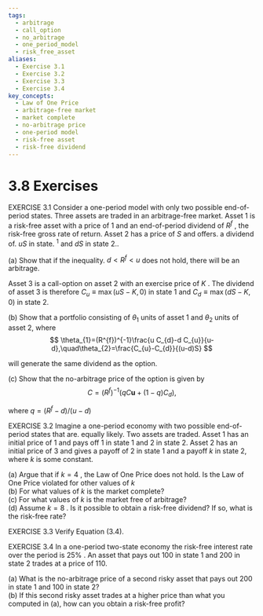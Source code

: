 ```yaml
---
tags:
  - arbitrage
  - call_option
  - no_arbitrage
  - one_period_model
  - risk_free_asset
aliases:
  - Exercise 3.1
  - Exercise 3.2
  - Exercise 3.3
  - Exercise 3.4
key_concepts:
  - Law of One Price
  - arbitrage-free market
  - market complete
  - no-arbitrage price
  - one-period model
  - risk-free asset
  - risk-free dividend
---
```


# 3.8 Exercises  

EXERCISE 3.1 Consider a one-period model with only two possible end-of-period states. Three assets are traded in an arbitrage-free market. Asset 1 is a risk-free asset with a price of 1 and an end-of-period dividend of $R^{f}$ , the risk-free gross rate of return. Asset 2 has a price of $S$ and offers. a dividend of. $u S$ in state. $^{1}$ and $d S$ in state 2..  

(a) Show that if the inequality. $d<R^{f}<u$ does not hold, there will be an arbitrage.  

Asset 3 is a call-option on asset 2 with an exercise price of $K$ . The dividend of asset 3 is therefore $C_{u}\equiv\operatorname*{max}(u S-K,0)$ in state 1 and $C_{d}\equiv\operatorname*{max}(d S-K,0)$ in state 2.  

(b) Show that a portfolio consisting of $\theta_{1}$ units of asset $1$ and $\theta_{2}$ units of asset 2, where  
$$
\theta_{1}=(R^{f})^{-1}\frac{u C_{d}-d C_{u}}{u-d},\quad\theta_{2}=\frac{C_{u}-C_{d}}{(u-d)S}
$$  

will generate the same dividend as the option.  

(c) Show that the no-arbitrage price of the option is given by  
$$
C=(R^{f})^{-1}\left(q C\boldsymbol{u}+(1-q)C_{d}\right),
$$  

where $q=(R^{f}-d)/(u-d)$  

EXERCISE 3.2 Imagine a one-period economy with two possible end-of-period states that are. equally likely. Two assets are traded. Asset 1 has an initial price of 1 and pays off 1 in state 1 and 2 in state 2. Asset 2 has an initial price of 3 and gives a payoff of 2 in state 1 and a payoff $k$ in state 2, where $k$ is some constant.  

(a) Argue that if $k=4$ , the Law of One Price does not hold. Is the Law of One Price violated for other values of $k$   
(b) For what values of $k$ is the market complete?   
(c) For what values of $k$ is the market free of arbitrage?   
(d) Assume $k=8$ . Is it possible to obtain a risk-free dividend? If so, what is the risk-free rate?  

EXERCISE 3.3 Verify Equation (3.4).  

EXERCISE 3.4 In a one-period two-state economy the risk-free interest rate over the period is $25\%$ . An asset that pays out 100 in state 1 and 200 in state 2 trades at a price of 110.  

(a) What is the no-arbitrage price of a second risky asset that pays out 200 in state 1 and 100 in state 2?   
(b) If this second risky asset trades at a higher price than what you computed in (a), how can you obtain a risk-free profit?
